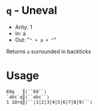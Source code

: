 # `q` - Uneval

- Arity: 1
- In: a
- Out: "`" + a + "`"

Returns `a` surrounded in backticks

# Usage
```
69q   ║⟨``69``⟩
`abc`q║⟨``abc``⟩
1 10rq║⟨``⟨1|2|3|4|5|6|7|8|9⟩``⟩
```
